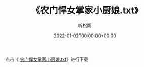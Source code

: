 ﻿---
title:  《农门悍女掌家小厨娘.txt》
date:   2022-01-02T00:00:00+00:00
author: 听松阁
layout: post
permalink: /农门悍女掌家小厨娘/
categories: 小说
tags: [小说]
---

点击《 [农门悍女掌家小厨娘.txt](http://img.660000.xyz/bookstukust/book/bntxt/10/农门悍女掌家小厨娘.txt)》进行下载